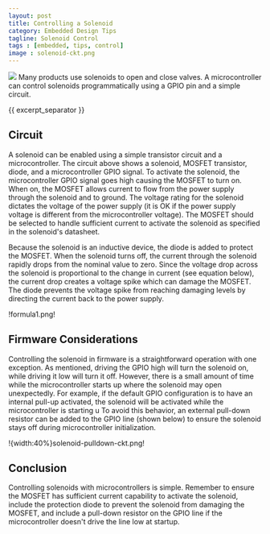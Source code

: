```yaml
---
layout: post
title: Controlling a Solenoid
category: Embedded Design Tips
tagline: Solenoid Control
tags : [embedded, tips, control]
image : solenoid-ckt.png
---
```


<img class="post_image" src="{{ BASE_PATH }}/images/solenoid-ckt.png" />
Many products use solenoids to open and close valves. A microcontroller can control solenoids programmatically using a GPIO pin and a simple circuit. 

{{ excerpt_separator }}

## Circuit

 A solenoid can be enabled using a simple transistor circuit and a microcontroller. The circuit above shows a solenoid, MOSFET transistor, diode, and a microcontroller GPIO signal. To activate the solenoid, the microcontroller GPIO signal goes high causing the MOSFET to turn on. When on, the MOSFET allows current to flow from the power supply through the solenoid and to ground. The voltage rating for the solenoid dictates the voltage of the power supply (it is OK if the power supply voltage is different from the microcontroller voltage). The MOSFET should be selected to handle sufficient current to activate the solenoid as specified in the solenoid's datasheet.

 Because the solenoid is an inductive device, the diode is added to protect the MOSFET. When the solenoid turns off, the current through the solenoid rapidly drops from the nominal value to zero. Since the voltage drop across the solenoid is proportional to the change in current (see equation below), the current drop creates a voltage spike which can damage the MOSFET. The diode prevents the voltage spike from reaching damaging levels by directing the current back to the power supply.

!formula1.png!

## Firmware Considerations

 Controlling the solenoid in firmware is a straightforward operation with one exception. As mentioned, driving the GPIO high will turn the solenoid on, while driving it low will turn it off. However, there is a small amount of time while the microcontroller starts up where the solenoid may open unexpectedly. For example, if the default GPIO configuration is to have an internal pull-up activated, the solenoid will be activated while the microcontroller is starting u To avoid this behavior, an external pull-down resistor can be added to the GPIO line (shown below) to ensure the solenoid stays off during microcontroller initialization.

!{width:40%}solenoid-pulldown-ckt.png!  

## Conclusion

Controlling solenoids with microcontrollers is simple. Remember to ensure the MOSFET has sufficient current capability to activate the solenoid, include the protection diode to prevent the solenoid from damaging the MOSFET, and include a pull-down resistor on the GPIO line if the microcontroller doesn't drive the line low at startup.
